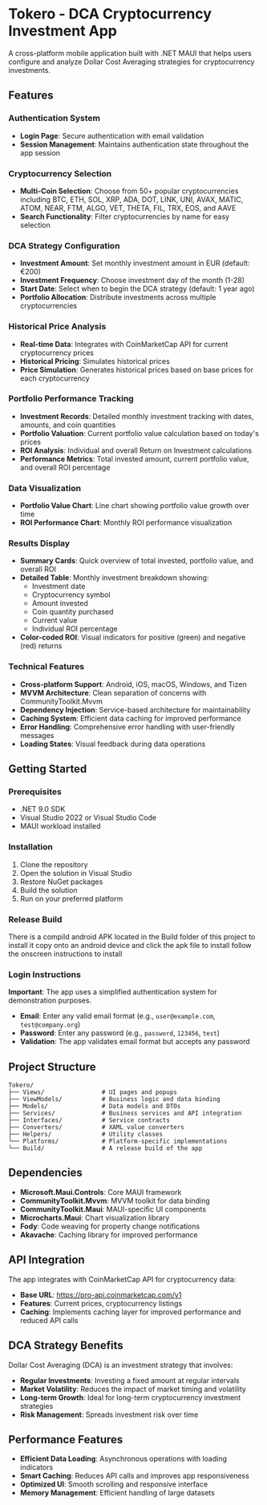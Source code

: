 # Tokero - DCA Cryptocurrency Investment App

A cross-platform mobile application built with .NET MAUI that helps users configure and analyze Dollar Cost Averaging strategies for cryptocurrency investments.

## Features

### Authentication System
- **Login Page**: Secure authentication with email validation
- **Session Management**: Maintains authentication state throughout the app session

### Cryptocurrency Selection
- **Multi-Coin Selection**: Choose from 50+ popular cryptocurrencies including BTC, ETH, SOL, XRP, ADA, DOT, LINK, UNI, AVAX, MATIC, ATOM, NEAR, FTM, ALGO, VET, THETA, FIL, TRX, EOS, and AAVE
- **Search Functionality**: Filter cryptocurrencies by name for easy selection

### DCA Strategy Configuration
- **Investment Amount**: Set monthly investment amount in EUR (default: €200)
- **Investment Frequency**: Choose investment day of the month (1-28)
- **Start Date**: Select when to begin the DCA strategy (default: 1 year ago)
- **Portfolio Allocation**: Distribute investments across multiple cryptocurrencies

### Historical Price Analysis
- **Real-time Data**: Integrates with CoinMarketCap API for current cryptocurrency prices
- **Historical Pricing**: Simulates historical prices
- **Price Simulation**: Generates historical prices based on base prices for each cryptocurrency

### Portfolio Performance Tracking
- **Investment Records**: Detailed monthly investment tracking with dates, amounts, and coin quantities
- **Portfolio Valuation**: Current portfolio value calculation based on today's prices
- **ROI Analysis**: Individual and overall Return on Investment calculations
- **Performance Metrics**: Total invested amount, current portfolio value, and overall ROI percentage

### Data Visualization
- **Portfolio Value Chart**: Line chart showing portfolio value growth over time
- **ROI Performance Chart**: Monthly ROI performance visualization

### Results Display
- **Summary Cards**: Quick overview of total invested, portfolio value, and overall ROI
- **Detailed Table**: Monthly investment breakdown showing:
  - Investment date
  - Cryptocurrency symbol
  - Amount invested
  - Coin quantity purchased
  - Current value
  - Individual ROI percentage
- **Color-coded ROI**: Visual indicators for positive (green) and negative (red) returns

### Technical Features
- **Cross-platform Support**: Android, iOS, macOS, Windows, and Tizen
- **MVVM Architecture**: Clean separation of concerns with CommunityToolkit.Mvvm
- **Dependency Injection**: Service-based architecture for maintainability
- **Caching System**: Efficient data caching for improved performance
- **Error Handling**: Comprehensive error handling with user-friendly messages
- **Loading States**: Visual feedback during data operations

## Getting Started

### Prerequisites
- .NET 9.0 SDK
- Visual Studio 2022 or Visual Studio Code
- MAUI workload installed

### Installation
1. Clone the repository
2. Open the solution in Visual Studio
3. Restore NuGet packages
4. Build the solution
5. Run on your preferred platform

### Release Build
There is a compild android APK located in the Build folder of this project
to install it copy onto an android device and click the apk file to install
follow the onscreen instructions to install 

### Login Instructions
**Important**: The app uses a simplified authentication system for demonstration purposes.

- **Email**: Enter any valid email format (e.g., `user@example.com`, `test@company.org`)
- **Password**: Enter any password (e.g., `password`, `123456`, `test`)
- **Validation**: The app validates email format but accepts any password


## Project Structure

```
Tokero/
├── Views/                # UI pages and popups
├── ViewModels/           # Business logic and data binding
├── Models/               # Data models and DTOs
├── Services/             # Business services and API integration
├── Interfaces/           # Service contracts
├── Converters/           # XAML value converters
├── Helpers/              # Utility classes
└── Platforms/            # Platform-specific implementations
└── Build/                # A release build of the app
```

## Dependencies

- **Microsoft.Maui.Controls**: Core MAUI framework
- **CommunityToolkit.Mvvm**: MVVM toolkit for data binding
- **CommunityToolkit.Maui**: MAUI-specific UI components
- **Microcharts.Maui**: Chart visualization library
- **Fody**: Code weaving for property change notifications
- **Akavache**: Caching library for improved performance

## API Integration

The app integrates with CoinMarketCap API for cryptocurrency data:
- **Base URL**: https://pro-api.coinmarketcap.com/v1
- **Features**: Current prices, cryptocurrency listings
- **Caching**: Implements caching layer for improved performance and reduced API calls

## DCA Strategy Benefits

Dollar Cost Averaging (DCA) is an investment strategy that involves:
- **Regular Investments**: Investing a fixed amount at regular intervals
- **Market Volatility**: Reduces the impact of market timing and volatility
- **Long-term Growth**: Ideal for long-term cryptocurrency investment strategies
- **Risk Management**: Spreads investment risk over time

## Performance Features

- **Efficient Data Loading**: Asynchronous operations with loading indicators
- **Smart Caching**: Reduces API calls and improves app responsiveness
- **Optimized UI**: Smooth scrolling and responsive interface
- **Memory Management**: Efficient handling of large datasets
